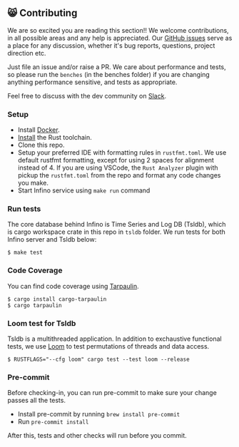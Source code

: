 ## :smile_cat: Contributing

We are so excited you are reading this section!! We welcome contributions, in all possible areas and any help is appreciated. Our [GitHub issues](https://github.com/infinohq/infino/issues) serve as a place for any discussion, whether it's bug reports, questions, project direction etc.

Just file an issue and/or raise a PR. We care about performance and tests, so please run the `benches` (in the benches folder) if you are changing anything performance sensitive, and tests as appropriate.

Feel free to discuss with the dev community on [Slack](https://infinohq.slack.com/join/shared_invite/zt-1tqqc0vsz-jF80cpkGy7aFsALQKggy8g#/shared-invite/email).


### Setup

* Install [Docker](https://docs.docker.com/engine/install/).
* [Install](https://www.rust-lang.org/tools/install) the Rust toolchain.
* Clone this repo.
* Setup your preferred IDE with formatting rules in `rustfmt.toml`. We use default rustfmt formatting, except for using 2 spaces for alignment instead of 4.
If you are using VSCode, the `Rust Analyzer` plugin with pickup the `rustfmt.toml` from the repo and format any code changes you make.
* Start Infino service using `make run` command


### Run tests

The core database behind Infino is Time Series and Log DB (Tsldb), which is cargo workspace crate in this repo in `tsldb` folder. We run
tests for both Infino server and Tsldb below:

```
$ make test
```


### Code Coverage

You can find code coverage using [Tarpaulin](https://github.com/xd009642/tarpaulin).

```
$ cargo install cargo-tarpaulin
$ cargo tarpaulin
```


### Loom test for Tsldb

Tsldb is a multithreaded application. In addition to exchaustive functional tests, we use [Loom](https://docs.rs/loom/latest/loom/) to test permutations of threads and data access.

```
$ RUSTFLAGS="--cfg loom" cargo test --test loom --release
```


### Pre-commit

Before checking-in, you can run pre-commit to make sure your change passes all the tests.

* Install pre-commit by running `brew install pre-commit`
* Run `pre-commit install`

After this, tests and other checks will run before you commit.
